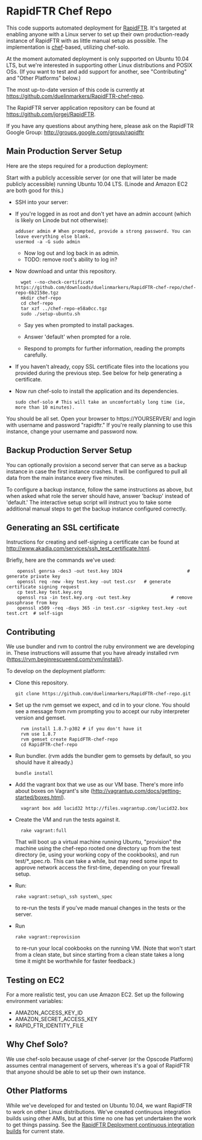 # RapidFTR Chef Repo #

This code supports automated deployment for [RapidFTR](http://rapidftr.com/). It's targeted at enabling anyone with a Linux server to set up their own production-ready instance of RapidFTR with as little manual setup as possible. The implementation is [chef](http://www.opscode.com/chef/)-based, utilizing chef-solo.

At the moment automated deployment is only supported on Ubuntu 10.04 LTS, but we're interested in supporting other Linux distributions and POSIX OSs. (If you want to test and add support for another, see "Contributing" and "Other Platforms" below.)

The most up-to-date version of this code is currently at <https://github.com/duelinmarkers/RapidFTR-chef-repo>.

The RapidFTR server application repository can be found at <https://github.com/jorgej/RapidFTR>.

If you have any questions about anything here, please ask on the RapidFTR Google Group: <http://groups.google.com/group/rapidftr>

## Main Production Server Setup ##

Here are the steps required for a production deployment:

Start with a publicly accessible server (or one that will later be made publicly accessible) running Ubuntu 10.04 LTS. (Linode and Amazon EC2 are both good for this.)

*	SSH into your server:

*	If you're logged in as root and don't yet have an admin account (which is likely on Linode but not otherwise):

		adduser admin # When prompted, provide a strong password. You can leave everything else blank.
		usermod -a -G sudo admin
	
	*	Now log out and log back in as admin.
	*	TODO: remove root's ability to log in?

* Now download and untar this repository.

		wget --no-check-certificate https://github.com/downloads/duelinmarkers/RapidFTR-chef-repo/chef-repo-6b2158e.tgz
		mkdir chef-repo
		cd chef-repo
		tar xzf ../chef-repo-e58a0cc.tgz
		sudo ./setup-ubuntu.sh

	*	Say yes when prompted to install packages.

	*	Answer 'default' when prompted for a role.

	*	Respond to prompts for further information, reading the prompts carefully.

*	If you haven't already, copy SSL certificate files into the locations you provided during the previous step. See below for help generating a certificate.

*	Now run chef-solo to install the application and its dependencies.

		sudo chef-solo # This will take an uncomfortably long time (ie, more than 10 minutes).

You should be all set. Open your browser to https://YOURSERVER/ and login with username and password "rapidftr." If you're really planning to use this instance, change your username and password now.

## Backup Production Server Setup ##

You can optionally provision a second server that can serve as a backup instance in case the first instance crashes. It will be configured to pull all data from the main instance every five minutes.

To configure a backup instance, follow the same instructions as above, but when asked what role the server should have, answer 'backup' instead of 'default.' The interactive setup script will instruct you to take some additional manual steps to get the backup instance configured correctly.

## Generating an SSL certificate

Instructions for creating and self-signing a certificate can be found at <http://www.akadia.com/services/ssh_test_certificate.html>.

Briefly, here are the commands we've used:

		openssl genrsa -des3 -out test.key 1024                        # generate private key
		openssl req -new -key test.key -out test.csr   # generate certificate signing request
		cp test.key test.key.org
		openssl rsa -in test.key.org -out test.key               # remove passphrase from key
		openssl x509 -req -days 365 -in test.csr -signkey test.key -out test.crt  # self-sign

## Contributing ##

We use bundler and rvm to control the ruby environment we are developing in. These instructions will assume that you have already installed rvm (<https://rvm.beginrescueend.com/rvm/install/>).

To develop on the deployment platform:

*	Clone this repository.

		git clone https://github.com/duelinmarkers/RapidFTR-chef-repo.git

* Set up the rvm gemset we expect, and cd in to your clone. You should see a message from rvm prompting you to accept our ruby interpreter version and gemset.

		rvm install 1.8.7-p302 # if you don't have it
		rvm use 1.8.7
		rvm gemset create RapidFTR-chef-repo
		cd RapidFTR-chef-repo

*	Run bundler. (rvm adds the bundler gem to gemsets by default, so you should have it already.)

		bundle install

* Add the vagrant box that we use as our VM base. There's more info about boxes on Vagrant's site (<http://vagrantup.com/docs/getting-started/boxes.html>).

		vagrant box add lucid32 http://files.vagrantup.com/lucid32.box

* Create the VM and run the tests against it.

		rake vagrant:full

	That will boot up a virtual machine running Ubuntu, "provision" the machine using the chef-repo rooted one directory up from the test directory (ie, using your working copy of the cookbooks), and run test/*_spec.rb. This can take a while, but may need some input to approve network access the first-time, depending on your firewall setup. 

*	Run:

		rake vagrant:setup\_ssh system\_spec

	to re-run the tests if you've made manual changes in the tests or the server.

*	Run

		rake vagrant:reprovision

	to re-run your local cookbooks on the running VM. (Note that won't start from a clean state, but since starting from a clean state takes a long time it might be worthwhile for faster feedback.)

## Testing on EC2 ##

For a more realistic test, you can use Amazon EC2. Set up the following environment variables:

*	AMAZON\_ACCESS\_KEY\_ID
*	AMAZON\_SECRET\_ACCESS\_KEY
*	RAPID\_FTR\_IDENTITY\_FILE

## Why Chef Solo? ##

We use chef-solo because usage of chef-server (or the Opscode Platform) assumes central management of servers, whereas it's a goal of RapidFTR that anyone should be able to set up their own instance.

## Other Platforms ##

While we've developed for and tested on Ubuntu 10.04, we want RapidFTR to work on other Linux distributions. We've created continuous integration builds using other AMIs, but at this time no one has yet undertaken the work to get things passing. See the [RapidFTR Deployment continuous integration builds](http://ci.rapidftr.com:8111/project.html?projectId=project3&tab=projectOverview) for current state.


